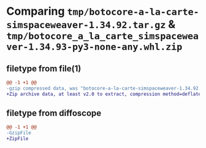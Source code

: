 # Comparing `tmp/botocore-a-la-carte-simspaceweaver-1.34.92.tar.gz` & `tmp/botocore_a_la_carte_simspaceweaver-1.34.93-py3-none-any.whl.zip`

## filetype from file(1)

```diff
@@ -1 +1 @@
-gzip compressed data, was "botocore-a-la-carte-simspaceweaver-1.34.92.tar", last modified: Fri Apr 26 01:01:44 2024, max compression
+Zip archive data, at least v2.0 to extract, compression method=deflate
```

## filetype from diffoscope

```diff
@@ -1 +1 @@
-GzipFile
+ZipFile
```

